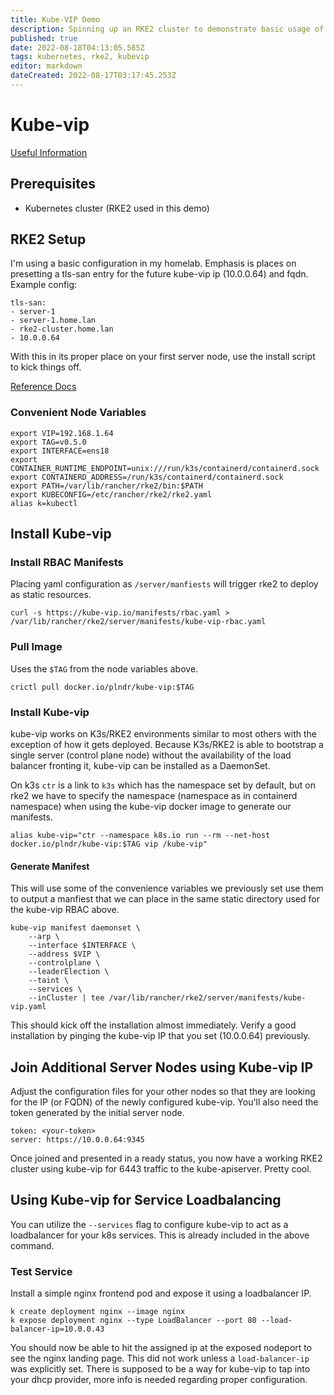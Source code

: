 ```yaml
---
title: Kube-VIP Demo
description: Spinning up an RKE2 cluster to demonstrate basic usage of kube-vip.
published: true
date: 2022-08-18T04:13:05.585Z
tags: kubernetes, rke2, kubevip
editor: markdown
dateCreated: 2022-08-17T03:17:45.253Z
---
```


# Kube-vip 

[Useful Information](https://gitlab.com/monachus/channel/-/tree/master/resources/2021-09-07-ha-rke2-kube-vip-rancher)

## Prerequisites

- Kubernetes cluster (RKE2 used in this demo)

## RKE2 Setup

I'm using a basic configuration in my homelab. Emphasis is places on presetting a tls-san entry for the future kube-vip ip (10.0.0.64) and fqdn. Example config: 

```
tls-san:
- server-1
- server-1.home.lan
- rke2-cluster.home.lan
- 10.0.0.64
```

With this in its proper place on your first server node, use the install script to kick things off. 

[Reference Docs](https://docs.rke2.io/install/quickstart/#1-run-the-installer)


### Convenient Node Variables

```
export VIP=192.168.1.64
export TAG=v0.5.0
export INTERFACE=ens18
export CONTAINER_RUNTIME_ENDPOINT=unix:///run/k3s/containerd/containerd.sock
export CONTAINERD_ADDRESS=/run/k3s/containerd/containerd.sock
export PATH=/var/lib/rancher/rke2/bin:$PATH
export KUBECONFIG=/etc/rancher/rke2/rke2.yaml
alias k=kubectl
```

## Install Kube-vip

### Install RBAC Manifests

Placing yaml configuration as `/server/manfiests` will trigger rke2 to deploy as static resources.

```
curl -s https://kube-vip.io/manifests/rbac.yaml > /var/lib/rancher/rke2/server/manifests/kube-vip-rbac.yaml
```

### Pull Image

Uses the `$TAG` from the node variables above. 

```
crictl pull docker.io/plndr/kube-vip:$TAG
```

### Install Kube-vip

kube-vip works on K3s/RKE2 environments similar to most others with the exception of how it gets deployed. Because K3s/RKE2 is able to bootstrap a single server (control plane node) without the availability of the load balancer fronting it, kube-vip can be installed as a DaemonSet.

On k3s `ctr` is a link to `k3s` which has the namespace set by default, but on rke2 we
have to specify the namespace (namespace as in containerd namespace) when using the kube-vip docker image to generate our manifests. 

```
alias kube-vip="ctr --namespace k8s.io run --rm --net-host docker.io/plndr/kube-vip:$TAG vip /kube-vip"
```

#### Generate Manifest

This will use some of the convenience variables we previously set use them to output a manfiest that we can place in the same static directory used for the kube-vip RBAC above. 

```
kube-vip manifest daemonset \
    --arp \
    --interface $INTERFACE \
    --address $VIP \
    --controlplane \
    --leaderElection \
    --taint \
    --services \
    --inCluster | tee /var/lib/rancher/rke2/server/manifests/kube-vip.yaml
```

This should kick off the installation almost immediately. Verify a good installation by pinging the kube-vip IP that you set (10.0.0.64) previously.

## Join Additional Server Nodes using Kube-vip IP

Adjust the configuration files for your other nodes so that they are looking for the IP (or FQDN) of the newly configured kube-vip. You'll also need the token generated by the initial server node. 

```
token: <your-token>	
server: https://10.0.0.64:9345
```

Once joined and presented in a ready status, you now have a working RKE2 cluster using kube-vip for 6443 traffic to the kube-apiserver. Pretty cool. 

## Using Kube-vip for Service Loadbalancing

You can utilize the `--services` flag to configure kube-vip to act as a loadbalancer for your k8s services. This is already included in the above command. 

### Test Service

Install a simple nginx frontend pod and expose it using a loadbalancer IP.

```
k create deployment nginx --image nginx
k expose deployment nginx --type LoadBalancer --port 80 --load-balancer-ip=10.0.0.43
```

You should now be able to hit the assigned ip at the exposed nodeport to see the nginx landing page. This did not work unless a `load-balancer-ip` was explicitly set. There is supposed to be a way for kube-vip to tap into your dhcp provider, more info is needed regarding proper configuration. 



